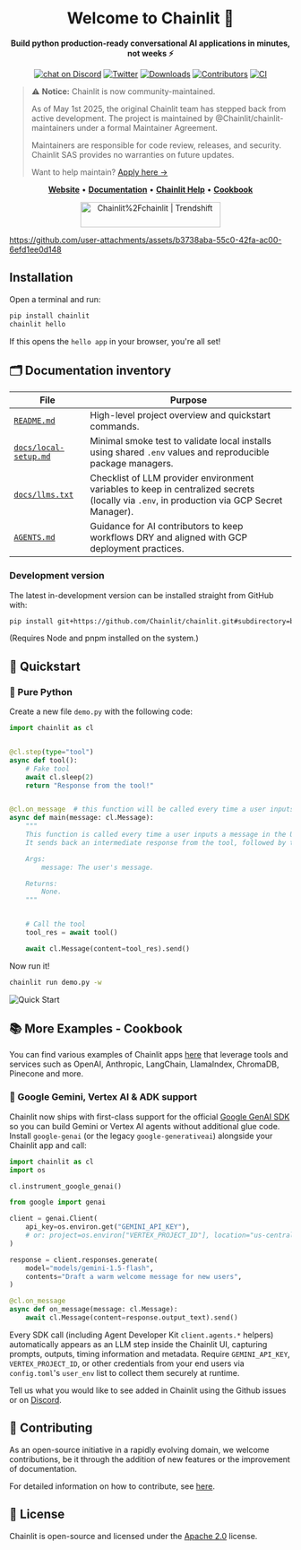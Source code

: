 <h1 align="center">Welcome to Chainlit 👋</h1>

<p align="center">
<b>Build python production-ready conversational AI applications in minutes, not weeks ⚡️</b>

</p>
<p align="center">
   <a href="https://discord.gg/k73SQ3FyUh" target="_blank">
   <img src="https://img.shields.io/discord/1088038867602526210?logo=discord&labelColor=%20%235462eb&logoColor=%20%23f5f5f5&color=%20%235462eb"
      alt="chat on Discord"></a>
    <a href="https://twitter.com/chainlit_io" rel="nofollow"><img alt="Twitter" src="https://img.shields.io/twitter/url/https/twitter.com/chainlit_io.svg?style=social&label=Follow%20%40chainlit_io" style="max-width:100%;"></a>
    <a href="https://pypistats.org/packages/chainlit" rel="nofollow"><img alt="Downloads" src="https://img.shields.io/pypi/dm/chainlit" style="max-width:100%;"></a>
        <a href="https://github.com/chainlit/chainlit/graphs/contributors" rel="nofollow"><img alt="Contributors" src="https://img.shields.io/github/contributors/chainlit/chainlit" style="max-width:100%;"></a>
    <a href="https://github.com/Chainlit/chainlit/actions/workflows/ci.yaml" rel="nofollow"><img alt="CI" src="https://github.com/Chainlit/chainlit/actions/workflows/ci.yaml/badge.svg" style="max-width:100%;"></a>
</p>

> ⚠️ **Notice:** Chainlit is now community-maintained.
>
> As of May 1st 2025, the original Chainlit team has stepped back from active development. The project is maintained by @Chainlit/chainlit-maintainers under a formal Maintainer Agreement.
>
> Maintainers are responsible for code review, releases, and security.  
> Chainlit SAS provides no warranties on future updates.
>
> Want to help maintain? [Apply here →](https://docs.google.com/forms/d/e/1FAIpQLSf6CllNWnKBnDIoj0m-DnHU6b0dj8HYFGixKy-_qNi_rD4iNA/viewform)

<p align="center">
    <a href="https://chainlit.io"><b>Website</b></a>  •  
    <a href="https://docs.chainlit.io"><b>Documentation</b></a>  •  
    <a href="https://help.chainlit.io"><b>Chainlit Help</b></a>  •  
    <a href="https://github.com/Chainlit/cookbook"><b>Cookbook</b></a>
</p>

<p align="center">
    <a href="https://trendshift.io/repositories/6708" target="_blank"><img src="https://trendshift.io/api/badge/repositories/6708" alt="Chainlit%2Fchainlit | Trendshift" style="width: 250px; height: 45px;" width="250" height="45"/></a>
</p>

https://github.com/user-attachments/assets/b3738aba-55c0-42fa-ac00-6efd1ee0d148


## Installation

Open a terminal and run:

```sh
pip install chainlit
chainlit hello
```

If this opens the `hello app` in your browser, you're all set!

## 🗂️ Documentation inventory

| File | Purpose |
| --- | --- |
| [`README.md`](README.md) | High-level project overview and quickstart commands. |
| [`docs/local-setup.md`](docs/local-setup.md) | Minimal smoke test to validate local installs using shared `.env` values and reproducible package managers. |
| [`docs/llms.txt`](docs/llms.txt) | Checklist of LLM provider environment variables to keep in centralized secrets (locally via `.env`, in production via GCP Secret Manager). |
| [`AGENTS.md`](AGENTS.md) | Guidance for AI contributors to keep workflows DRY and aligned with GCP deployment practices. |

### Development version

The latest in-development version can be installed straight from GitHub with:

```sh
pip install git+https://github.com/Chainlit/chainlit.git#subdirectory=backend/
```

(Requires Node and pnpm installed on the system.)

## 🚀 Quickstart

### 🐍 Pure Python

Create a new file `demo.py` with the following code:

```python
import chainlit as cl


@cl.step(type="tool")
async def tool():
    # Fake tool
    await cl.sleep(2)
    return "Response from the tool!"


@cl.on_message  # this function will be called every time a user inputs a message in the UI
async def main(message: cl.Message):
    """
    This function is called every time a user inputs a message in the UI.
    It sends back an intermediate response from the tool, followed by the final answer.

    Args:
        message: The user's message.

    Returns:
        None.
    """


    # Call the tool
    tool_res = await tool()

    await cl.Message(content=tool_res).send()
```

Now run it!

```sh
chainlit run demo.py -w
```

<img src="/images/quick-start.png" alt="Quick Start"></img>

## 📚 More Examples - Cookbook

You can find various examples of Chainlit apps [here](https://github.com/Chainlit/cookbook) that leverage tools and services such as OpenAI, Anthropiс, LangChain, LlamaIndex, ChromaDB, Pinecone and more.

### 🌟 Google Gemini, Vertex AI & ADK support

Chainlit now ships with first-class support for the official [Google GenAI SDK](https://ai.google.dev/gemini-api/docs) so you can build Gemini or Vertex AI agents without additional glue code. Install `google-genai` (or the legacy `google-generativeai`) alongside your Chainlit app and call:

```python
import chainlit as cl
import os

cl.instrument_google_genai()

from google import genai

client = genai.Client(
    api_key=os.environ.get("GEMINI_API_KEY"),
    # or: project=os.environ["VERTEX_PROJECT_ID"], location="us-central1"
)

response = client.responses.generate(
    model="models/gemini-1.5-flash",
    contents="Draft a warm welcome message for new users",
)

@cl.on_message
async def on_message(message: cl.Message):
    await cl.Message(content=response.output_text).send()
```

Every SDK call (including Agent Developer Kit `client.agents.*` helpers) automatically appears as an LLM step inside the Chainlit UI, capturing prompts, outputs, timing information and metadata. Require `GEMINI_API_KEY`, `VERTEX_PROJECT_ID`, or other credentials from your end users via `config.toml`'s `user_env` list to collect them securely at runtime.

Tell us what you would like to see added in Chainlit using the Github issues or on [Discord](https://discord.gg/k73SQ3FyUh).

## 💁 Contributing

As an open-source initiative in a rapidly evolving domain, we welcome contributions, be it through the addition of new features or the improvement of documentation.

For detailed information on how to contribute, see [here](/CONTRIBUTING.md).

## 📃 License

Chainlit is open-source and licensed under the [Apache 2.0](LICENSE) license.
